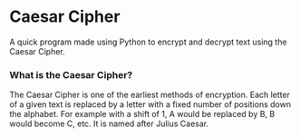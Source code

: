 # Caesar Cipher 

A quick program made using Python to encrypt and decrypt text using the Caesar Cipher.

### What is the Caesar Cipher?

The Caesar Cipher is one of the earliest methods of encryption. Each letter of a given text is replaced by a letter with a fixed number of positions down the alphabet. For example with a shift of 1, A would be replaced by B, B would become C, etc. It is named after Julius Caesar.